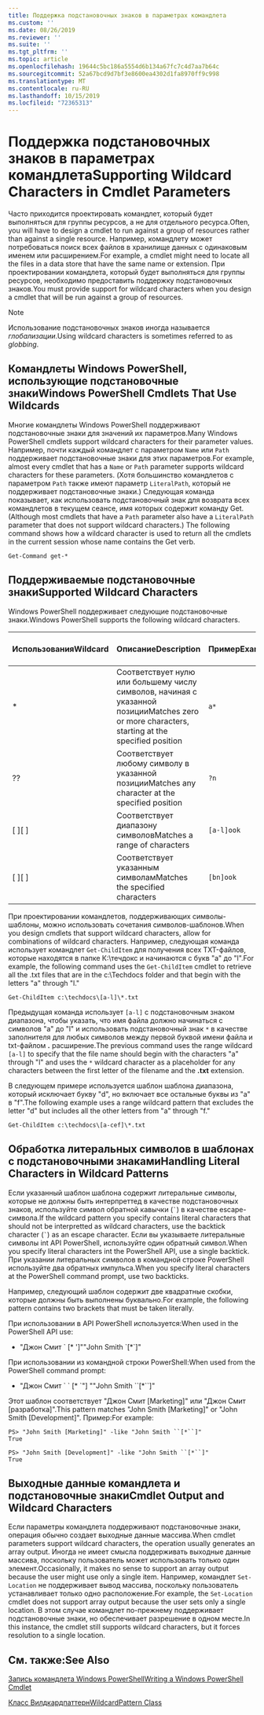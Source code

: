 ```yaml
---
title: Поддержка подстановочных знаков в параметрах командлета
ms.custom: ''
ms.date: 08/26/2019
ms.reviewer: ''
ms.suite: ''
ms.tgt_pltfrm: ''
ms.topic: article
ms.openlocfilehash: 19644c5bc186a5554d6b134a67fc7c4d7aa7b64c
ms.sourcegitcommit: 52a67bcd9d7bf3e8600ea4302d1fa8970ff9c998
ms.translationtype: MT
ms.contentlocale: ru-RU
ms.lasthandoff: 10/15/2019
ms.locfileid: "72365313"
---
```

# <a name="supporting-wildcard-characters-in-cmdlet-parameters"></a><span data-ttu-id="85bf7-102">Поддержка подстановочных знаков в параметрах командлета</span><span class="sxs-lookup"><span data-stu-id="85bf7-102">Supporting Wildcard Characters in Cmdlet Parameters</span></span>

<span data-ttu-id="85bf7-103">Часто приходится проектировать командлет, который будет выполняться для группы ресурсов, а не для отдельного ресурса.</span><span class="sxs-lookup"><span data-stu-id="85bf7-103">Often, you will have to design a cmdlet to run against a group of resources rather than against a single resource.</span></span> <span data-ttu-id="85bf7-104">Например, командлету может потребоваться поиск всех файлов в хранилище данных с одинаковым именем или расширением.</span><span class="sxs-lookup"><span data-stu-id="85bf7-104">For example, a cmdlet might need to locate all the files in a data store that have the same name or extension.</span></span> <span data-ttu-id="85bf7-105">При проектировании командлета, который будет выполняться для группы ресурсов, необходимо предоставить поддержку подстановочных знаков.</span><span class="sxs-lookup"><span data-stu-id="85bf7-105">You must provide support for wildcard characters when you design a cmdlet that will be run against a group of resources.</span></span>

> [!NOTE]
> <span data-ttu-id="85bf7-106">Использование подстановочных знаков иногда называется *глобализации*.</span><span class="sxs-lookup"><span data-stu-id="85bf7-106">Using wildcard characters is sometimes referred to as *globbing*.</span></span>

## <a name="windows-powershell-cmdlets-that-use-wildcards"></a><span data-ttu-id="85bf7-107">Командлеты Windows PowerShell, использующие подстановочные знаки</span><span class="sxs-lookup"><span data-stu-id="85bf7-107">Windows PowerShell Cmdlets That Use Wildcards</span></span>

 <span data-ttu-id="85bf7-108">Многие командлеты Windows PowerShell поддерживают подстановочные знаки для значений их параметров.</span><span class="sxs-lookup"><span data-stu-id="85bf7-108">Many Windows PowerShell cmdlets support wildcard characters for their parameter values.</span></span> <span data-ttu-id="85bf7-109">Например, почти каждый командлет с параметром `Name` или `Path` поддерживает подстановочные знаки для этих параметров.</span><span class="sxs-lookup"><span data-stu-id="85bf7-109">For example, almost every cmdlet that has a `Name` or `Path` parameter supports wildcard characters for these parameters.</span></span> <span data-ttu-id="85bf7-110">(Хотя большинство командлетов с параметром `Path` также имеют параметр `LiteralPath`, который не поддерживает подстановочные знаки.) Следующая команда показывает, как использовать подстановочный знак для возврата всех командлетов в текущем сеансе, имя которых содержит команду Get.</span><span class="sxs-lookup"><span data-stu-id="85bf7-110">(Although most cmdlets that have a `Path` parameter also have a `LiteralPath` parameter that does not support wildcard characters.) The following command shows how a wildcard character is used to return all the cmdlets in the current session whose name contains the Get verb.</span></span>

 `Get-Command get-*`

## <a name="supported-wildcard-characters"></a><span data-ttu-id="85bf7-111">Поддерживаемые подстановочные знаки</span><span class="sxs-lookup"><span data-stu-id="85bf7-111">Supported Wildcard Characters</span></span>

<span data-ttu-id="85bf7-112">Windows PowerShell поддерживает следующие подстановочные знаки.</span><span class="sxs-lookup"><span data-stu-id="85bf7-112">Windows PowerShell supports the following wildcard characters.</span></span>

| <span data-ttu-id="85bf7-113">Использования</span><span class="sxs-lookup"><span data-stu-id="85bf7-113">Wildcard</span></span> |                             <span data-ttu-id="85bf7-114">Описание</span><span class="sxs-lookup"><span data-stu-id="85bf7-114">Description</span></span>                             |  <span data-ttu-id="85bf7-115">Пример</span><span class="sxs-lookup"><span data-stu-id="85bf7-115">Example</span></span>   |     <span data-ttu-id="85bf7-116">Совпадения</span><span class="sxs-lookup"><span data-stu-id="85bf7-116">Matches</span></span>      | <span data-ttu-id="85bf7-117">Не соответствует</span><span class="sxs-lookup"><span data-stu-id="85bf7-117">Does not match</span></span> |
| -------- | ------------------------------------------------------------------- | ---------- | ---------------- | -------------- |
| *        | <span data-ttu-id="85bf7-118">Соответствует нулю или большему числу символов, начиная с указанной позиции</span><span class="sxs-lookup"><span data-stu-id="85bf7-118">Matches zero or more characters, starting at the specified position</span></span> | `a*`       | <span data-ttu-id="85bf7-119">A, AG, Apple</span><span class="sxs-lookup"><span data-stu-id="85bf7-119">A, ag, Apple</span></span>     |                |
| <span data-ttu-id="85bf7-120">?</span><span class="sxs-lookup"><span data-stu-id="85bf7-120">?</span></span>        | <span data-ttu-id="85bf7-121">Соответствует любому символу в указанной позиции</span><span class="sxs-lookup"><span data-stu-id="85bf7-121">Matches any character at the specified position</span></span>                     | `?n`       | <span data-ttu-id="85bf7-122">Объект, в, на</span><span class="sxs-lookup"><span data-stu-id="85bf7-122">An, in, on</span></span>       | <span data-ttu-id="85bf7-123">обнаружил</span><span class="sxs-lookup"><span data-stu-id="85bf7-123">ran</span></span>            |
| <span data-ttu-id="85bf7-124">[ ]</span><span class="sxs-lookup"><span data-stu-id="85bf7-124">[ ]</span></span>      | <span data-ttu-id="85bf7-125">Соответствует диапазону символов</span><span class="sxs-lookup"><span data-stu-id="85bf7-125">Matches a range of characters</span></span>                                       | `[a-l]ook` | <span data-ttu-id="85bf7-126">книга, Кука, взгляд</span><span class="sxs-lookup"><span data-stu-id="85bf7-126">book, cook, look</span></span> | <span data-ttu-id="85bf7-127">Нук, занял</span><span class="sxs-lookup"><span data-stu-id="85bf7-127">nook, took</span></span>     |
| <span data-ttu-id="85bf7-128">[ ]</span><span class="sxs-lookup"><span data-stu-id="85bf7-128">[ ]</span></span>      | <span data-ttu-id="85bf7-129">Соответствует указанным символам</span><span class="sxs-lookup"><span data-stu-id="85bf7-129">Matches the specified characters</span></span>                                    | `[bn]ook`  | <span data-ttu-id="85bf7-130">книга, Нук</span><span class="sxs-lookup"><span data-stu-id="85bf7-130">book, nook</span></span>       | <span data-ttu-id="85bf7-131">Кука, взгляд</span><span class="sxs-lookup"><span data-stu-id="85bf7-131">cook, look</span></span>     |

<span data-ttu-id="85bf7-132">При проектировании командлетов, поддерживающих символы-шаблоны, можно использовать сочетания символов-шаблонов.</span><span class="sxs-lookup"><span data-stu-id="85bf7-132">When you design cmdlets that support wildcard characters, allow for combinations of wildcard characters.</span></span> <span data-ttu-id="85bf7-133">Например, следующая команда использует командлет `Get-ChildItem` для получения всех TXT-файлов, которые находятся в папке К:\течдокс и начинаются с букв "a" до "l".</span><span class="sxs-lookup"><span data-stu-id="85bf7-133">For example, the following command uses the `Get-ChildItem` cmdlet to retrieve all the .txt files that are in the c:\Techdocs folder and that begin with the letters "a" through "l."</span></span>

`Get-ChildItem c:\techdocs\[a-l]\*.txt`

<span data-ttu-id="85bf7-134">Предыдущая команда использует `[a-l]` с подстановочным знаком диапазона, чтобы указать, что имя файла должно начинаться с символов "a" до "l" и использовать подстановочный знак `*` в качестве заполнителя для любых символов между первой буквой имени файла и txt-файлом **.** расширение.</span><span class="sxs-lookup"><span data-stu-id="85bf7-134">The previous command uses the range wildcard `[a-l]` to specify that the file name should begin with the characters "a" through "l" and uses the `*` wildcard character as a placeholder for any characters between the first letter of the filename and the **.txt** extension.</span></span>

<span data-ttu-id="85bf7-135">В следующем примере используется шаблон шаблона диапазона, который исключает букву "d", но включает все остальные буквы из "a" в "f".</span><span class="sxs-lookup"><span data-stu-id="85bf7-135">The following example uses a range wildcard pattern that excludes the letter "d" but includes all the other letters from "a" through "f."</span></span>

`Get-ChildItem c:\techdocs\[a-cef]\*.txt`

## <a name="handling-literal-characters-in-wildcard-patterns"></a><span data-ttu-id="85bf7-136">Обработка литеральных символов в шаблонах с подстановочными знаками</span><span class="sxs-lookup"><span data-stu-id="85bf7-136">Handling Literal Characters in Wildcard Patterns</span></span>

<span data-ttu-id="85bf7-137">Если указанный шаблон шаблона содержит литеральные символы, которые не должны быть интерпреттед в качестве подстановочных знаков, используйте символ обратной кавычки (`` ` ``) в качестве escape-символа.</span><span class="sxs-lookup"><span data-stu-id="85bf7-137">If the wildcard pattern you specify contains literal characters that should not be interpretted as wildcard characters, use the backtick character (`` ` ``) as an escape character.</span></span> <span data-ttu-id="85bf7-138">Если вы указываете литеральные символы int API PowerShell, используйте один обратный символ.</span><span class="sxs-lookup"><span data-stu-id="85bf7-138">When you specify literal characters int the PowerShell API, use a single backtick.</span></span> <span data-ttu-id="85bf7-139">При указании литеральных символов в командной строке PowerShell используйте два обратных импульса.</span><span class="sxs-lookup"><span data-stu-id="85bf7-139">When you specify literal characters at the PowerShell command prompt, use two backticks.</span></span>

<span data-ttu-id="85bf7-140">Например, следующий шаблон содержит две квадратные скобки, которые должны быть выполнены буквально.</span><span class="sxs-lookup"><span data-stu-id="85bf7-140">For example, the following pattern contains two brackets that must be taken literally.</span></span>

<span data-ttu-id="85bf7-141">При использовании в API PowerShell используется:</span><span class="sxs-lookup"><span data-stu-id="85bf7-141">When used in the PowerShell API use:</span></span>

- <span data-ttu-id="85bf7-142">"Джон Смит \` [\* ']"</span><span class="sxs-lookup"><span data-stu-id="85bf7-142">"John Smith \`[\*\`]"</span></span>

<span data-ttu-id="85bf7-143">При использовании из командной строки PowerShell:</span><span class="sxs-lookup"><span data-stu-id="85bf7-143">When used from the PowerShell command prompt:</span></span>

- <span data-ttu-id="85bf7-144">"Джон Смит \` \` [\* \`"] "</span><span class="sxs-lookup"><span data-stu-id="85bf7-144">"John Smith \`\`[\*\`\`]"</span></span>

<span data-ttu-id="85bf7-145">Этот шаблон соответствует "Джон Смит [Marketing]" или "Джон Смит [разработка]".</span><span class="sxs-lookup"><span data-stu-id="85bf7-145">This pattern matches "John Smith [Marketing]" or "John Smith [Development]".</span></span> <span data-ttu-id="85bf7-146">Пример:</span><span class="sxs-lookup"><span data-stu-id="85bf7-146">For example:</span></span>

```
PS> "John Smith [Marketing]" -like "John Smith ``[*``]"
True

PS> "John Smith [Development]" -like "John Smith ``[*``]"
True
```

## <a name="cmdlet-output-and-wildcard-characters"></a><span data-ttu-id="85bf7-147">Выходные данные командлета и подстановочные знаки</span><span class="sxs-lookup"><span data-stu-id="85bf7-147">Cmdlet Output and Wildcard Characters</span></span>

<span data-ttu-id="85bf7-148">Если параметры командлета поддерживают подстановочные знаки, операция обычно создает выходные данные массива.</span><span class="sxs-lookup"><span data-stu-id="85bf7-148">When cmdlet parameters support wildcard characters, the operation usually generates an array output.</span></span>
<span data-ttu-id="85bf7-149">Иногда не имеет смысла поддерживать выходные данные массива, поскольку пользователь может использовать только один элемент.</span><span class="sxs-lookup"><span data-stu-id="85bf7-149">Occasionally, it makes no sense to support an array output because the user might use only a single item.</span></span> <span data-ttu-id="85bf7-150">Например, командлет `Set-Location` не поддерживает вывод массива, поскольку пользователь устанавливает только одно расположение.</span><span class="sxs-lookup"><span data-stu-id="85bf7-150">For example, the `Set-Location` cmdlet does not support array output because the user sets only a single location.</span></span> <span data-ttu-id="85bf7-151">В этом случае командлет по-прежнему поддерживает подстановочные знаки, но обеспечивает разрешение в одном месте.</span><span class="sxs-lookup"><span data-stu-id="85bf7-151">In this instance, the cmdlet still supports wildcard characters, but it forces resolution to a single location.</span></span>

## <a name="see-also"></a><span data-ttu-id="85bf7-152">См. также:</span><span class="sxs-lookup"><span data-stu-id="85bf7-152">See Also</span></span>

[<span data-ttu-id="85bf7-153">Запись командлета Windows PowerShell</span><span class="sxs-lookup"><span data-stu-id="85bf7-153">Writing a Windows PowerShell Cmdlet</span></span>](./writing-a-windows-powershell-cmdlet.md)

[<span data-ttu-id="85bf7-154">Класс Вилдкардпаттерн</span><span class="sxs-lookup"><span data-stu-id="85bf7-154">WildcardPattern Class</span></span>](/dotnet/api/system.management.automation.wildcardpattern)

